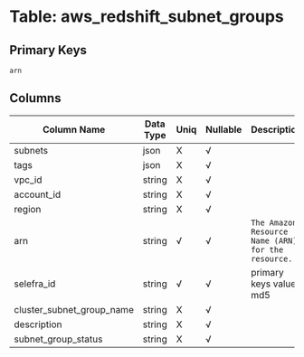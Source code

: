 # Table: aws_redshift_subnet_groups

## Primary Keys 

```
arn
```


## Columns 

|  Column Name   |  Data Type  | Uniq | Nullable | Description | 
|  ----  | ----  | ----  | ----  | ---- | 
| subnets | json | X | √ |  | 
| tags | json | X | √ |  | 
| vpc_id | string | X | √ |  | 
| account_id | string | X | √ |  | 
| region | string | X | √ |  | 
| arn | string | √ | √ | `The Amazon Resource Name (ARN) for the resource.` | 
| selefra_id | string | √ | √ | primary keys value md5 | 
| cluster_subnet_group_name | string | X | √ |  | 
| description | string | X | √ |  | 
| subnet_group_status | string | X | √ |  | 


